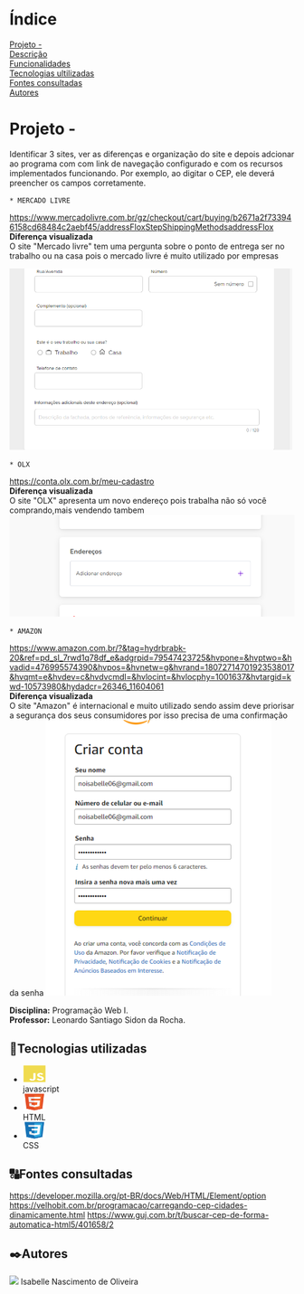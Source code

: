 # Índice
[Projeto - ](#projeto---portifolio-para-escrita-do-readme)  
[Descrição](#descri%C3%A7%C3%A3o)  
[Funcionalidades](#funcionalidades)  
[Tecnologias ultilizadas](#tecnologias-ultilizadas)    
[Fontes consultadas](#fontes-consultadas)  
[Autores](#autores)  

# Projeto - 
Identificar 3 sites, ver as diferenças e organização do site e depois adcionar ao programa com  com link de navegação configurado e com os recursos implementados funcionando. Por exemplo, ao digitar o CEP, ele deverá preencher os campos corretamente.

    * MERCADO LIVRE
  https://www.mercadolivre.com.br/gz/checkout/cart/buying/b2671a2f733946158cd68484c2aebf45/addressFloxStepShippingMethodsaddressFlox
  <br>
  <strong> Diferença visualizada </strong>
  <br>
  O site "Mercado livre" tem uma pergunta sobre o ponto de entrega ser no trabalho ou na casa pois o mercado livre é muito utilizado por empresas
  
  <img src="img/trabalhocasa.png" width="500px">
  <br>

    * OLX
  https://conta.olx.com.br/meu-cadastro
  <br>
  <strong> Diferença visualizada </strong>
  <br>
  O site "OLX" apresenta um novo endereço pois trabalha não só você comprando,mais vendendo tambem
  <img src="img/novoendereco.png" width="600px">
<br>

    * AMAZON
https://www.amazon.com.br/?&tag=hydrbrabk-20&ref=pd_sl_7rwd1q78df_e&adgrpid=79547423725&hvpone=&hvptwo=&hvadid=476995574390&hvpos=&hvnetw=g&hvrand=18072714701923538017&hvqmt=e&hvdev=c&hvdvcmdl=&hvlocint=&hvlocphy=1001637&hvtargid=kwd-10573980&hydadcr=26346_11604061
  <br>
  <strong> Diferença visualizada </strong>
  <br>
  O site "Amazon" é internacional e muito utilizado sendo assim deve priorisar a segurança dos seus consumidores por isso precisa de uma confirmação da senha
  <img src="img/amazonsenha.png" width="400px">
<br>

<strong>Disciplina:</strong> Programação Web I. <br>
<strong>Professor:</strong>  Leonardo Santiago Sidon da Rocha. <br>

## 📱Tecnologias utilizadas
 * <img alt="Rafa-Js" height="30" width="40" src="https://raw.githubusercontent.com/devicons/devicon/master/icons/javascript/javascript-plain.svg"> <br>
  javascript <br>
 * <img alt="Rafa-HTML" height="30" width="40" src="https://raw.githubusercontent.com/devicons/devicon/master/icons/html5/html5-original.svg"><br>
  HTML<br>
 * <img alt="Rafa-CSS" height="30" width="40" src="https://raw.githubusercontent.com/devicons/devicon/master/icons/css3/css3-original.svg"><br>
  CSS<br>
  

## 🔠Fontes consultadas
  https://developer.mozilla.org/pt-BR/docs/Web/HTML/Element/option
  https://velhobit.com.br/programacao/carregando-cep-cidades-dinamicamente.html
  https://www.guj.com.br/t/buscar-cep-de-forma-automatica-html5/401658/2
  
  
## ✒️Autores
 <img src="isabelle.png" width="20px"> Isabelle Nascimento de Oliveira <br>
